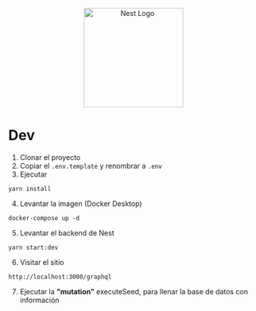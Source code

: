 <p align="center">
  <a href="http://nestjs.com/" target="blank"><img src="https://nestjs.com/img/logo-small.svg" width="200" alt="Nest Logo" /></a>
</p>

# Dev

1. Clonar el proyecto
2. Copiar el ```.env.template``` y renombrar a ```.env```
3. Ejecutar 
```
yarn install
```
4. Levantar la imagen (Docker Desktop)
```
docker-compose up -d
```

5. Levantar el backend de Nest
```
yarn start:dev
```

6. Visitar el sitio
```
http://localhost:3000/graphql
```

7. Ejecutar la __"mutation"__ executeSeed, para llenar la base de datos con información